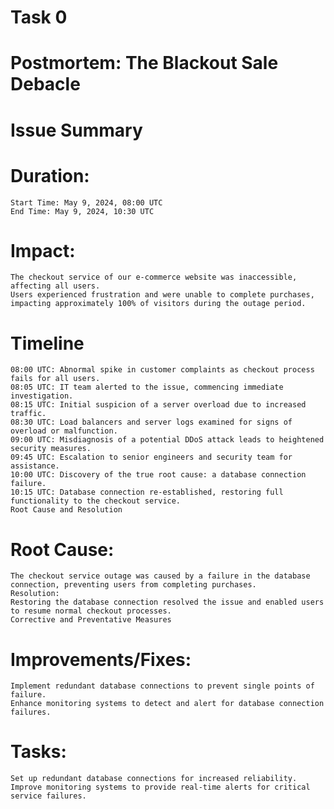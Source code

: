 # Task 0
# Postmortem: The Blackout Sale Debacle

#  Issue Summary

# Duration:
    Start Time: May 9, 2024, 08:00 UTC
    End Time: May 9, 2024, 10:30 UTC
# Impact:
    The checkout service of our e-commerce website was inaccessible, affecting all users.
    Users experienced frustration and were unable to complete purchases, impacting approximately 100% of visitors during the outage period.

# Timeline

    08:00 UTC: Abnormal spike in customer complaints as checkout process fails for all users.
    08:05 UTC: IT team alerted to the issue, commencing immediate investigation.
    08:15 UTC: Initial suspicion of a server overload due to increased traffic.
    08:30 UTC: Load balancers and server logs examined for signs of overload or malfunction.
    09:00 UTC: Misdiagnosis of a potential DDoS attack leads to heightened security measures.
    09:45 UTC: Escalation to senior engineers and security team for assistance.
    10:00 UTC: Discovery of the true root cause: a database connection failure.
    10:15 UTC: Database connection re-established, restoring full functionality to the checkout service.
    Root Cause and Resolution
#  Root Cause:
    The checkout service outage was caused by a failure in the database connection, preventing users from completing purchases.
    Resolution:
    Restoring the database connection resolved the issue and enabled users to resume normal checkout processes.
    Corrective and Preventative Measures
# Improvements/Fixes:
    Implement redundant database connections to prevent single points of failure.
    Enhance monitoring systems to detect and alert for database connection failures.
# Tasks:
    Set up redundant database connections for increased reliability.
    Improve monitoring systems to provide real-time alerts for critical service failures.
